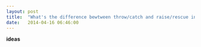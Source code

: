 ```yaml
---
layout: post
title:  "What's the difference bewtween throw/catch and raise/rescue in Ruby?"
date:   2014-04-16 06:46:00
---
```



**ideas**

